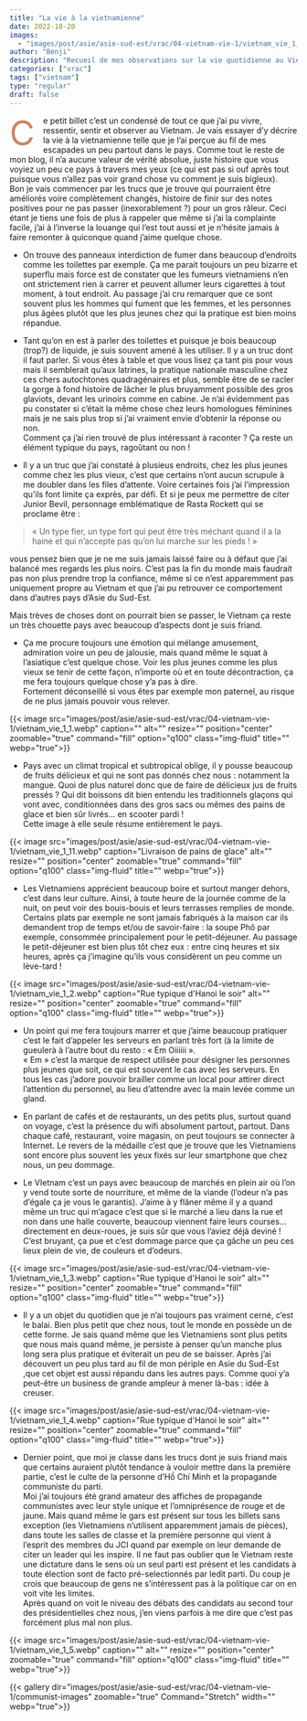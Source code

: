 ```yaml
---
title: "La vie à la vietnamienne"
date: 2022-10-20
images:
  - "images/post/asie/asie-sud-est/vrac/04-vietnam-vie-1/vietnam_vie_1_cover.webp"
author: "Benji"
description: "Recueil de mes observations sur la vie quotidienne au Vietnam, partie 1"
categories: ["vrac"]
tags: ["vietnam"]
type: "regular"
draft: false
---
```


<span style="color:#ce8460; font-size: 60px; display: inline-block; float: left; line-height: 0.5; margin: 15px 15px 15px 0">C</span>e petit billet c’est un condensé de tout ce que j’ai pu vivre, ressentir, sentir et observer au Vietnam. Je vais essayer d’y décrire la vie à la vietnamienne telle que je l’ai perçue au fil de mes escapades un peu partout dans le pays. Comme tout le reste de mon blog, il n’a aucune valeur de vérité absolue, juste histoire que vous voyiez un peu ce pays à travers mes yeux (ce qui est pas si ouf après tout puisque vous n’allez pas voir grand chose vu comment je suis bigleux).<br>
Bon je vais commencer par les trucs que je trouve qui pourraient être améliorés voire complètement changés, histoire de finir sur des notes positives pour ne pas passer (inexorablement ?) pour un gros râleur. Ceci étant je tiens une fois de plus à rappeler que même si j’ai la complainte facile, j’ai à l’inverse la louange qui l’est tout aussi et je n’hésite jamais à faire remonter à quiconque quand j’aime quelque chose.

- On trouve des panneaux interdiction de fumer dans beaucoup d’endroits comme les toilettes par exemple. Ça me parait toujours un peu bizarre et superflu mais force est de constater que les fumeurs vietnamiens n’en ont strictement rien à carrer et peuvent allumer leurs cigarettes à tout moment, à tout endroit. Au passage j’ai cru remarquer que ce sont souvent plus les hommes qui fument que les femmes, et les personnes plus âgées plutôt que les plus jeunes chez qui la pratique est bien moins répandue.

<!-- TODO no smoking pic -->

- Tant qu’on en est à parler des toilettes et puisque je bois beaucoup (trop?) de liquide, je suis souvent amené à les utiliser.  Il y a un truc dont il faut parler. Si vous êtes à table et que vous lisez ça tant pis pour vous mais il semblerait qu’aux latrines, la pratique nationale masculine chez ces chers autochtones quadragénaires et plus, semble être de se racler la gorge à fond histoire de lâcher le plus bruyamment possible des gros glaviots, devant les urinoirs comme en cabine. Je n’ai évidemment pas pu constater si c’était la même chose chez leurs homologues féminines mais je ne sais plus trop si j’ai vraiment envie d’obtenir la réponse ou non.<br>Comment ça j’ai rien trouvé de plus intéressant à raconter ? Ça reste un élément typique du pays, ragoûtant ou non !

- Il y a un truc que j’ai constaté à plusieus endroits, chez les plus jeunes comme chez les plus vieux, c’est que certains n’ont aucun scrupule à me doubler dans les files d’attente. Voire certaines fois j’ai l’impression qu’ils font limite ça exprès, par défi. Et si je peux me permettre de citer Junior Bevil, personnage emblématique de Rasta Rockett qui se proclame être :
> « Un type fier, un type fort qui peut être très méchant quand il a la haine et qui n’accepte pas qu’on lui marche sur les pieds ! »

vous pensez bien que je ne me suis jamais laissé faire ou à défaut que j’ai balancé mes regards les plus noirs. C’est pas la fin du monde mais faudrait pas non plus prendre trop la confiance, même si ce n’est apparemment pas uniquement propre au Vietnam et que j’ai pu retrouver ce comportement dans d’autres pays d’Asie du Sud-Est.

Mais trèves de choses dont on pourrait bien se passer, le Vietnam ça reste un très chouette pays avec beaucoup d’aspects dont je suis friand.

- Ça me procure toujours une émotion qui mélange amusement, admiration voire un peu de jalousie, mais quand même le squat à l’asiatique c’est quelque chose. Voir les plus jeunes comme les plus vieux se tenir de cette façon, n’importe où et en toute décontraction, ça me fera toujours quelque chose y’a pas à dire.<br>Fortement déconseillé si vous êtes par exemple mon paternel, au risque de ne plus jamais pouvoir vous relever.

{{< 
  image src="images/post/asie/asie-sud-est/vrac/04-vietnam-vie-1/vietnam_vie_1_1.webp"
  caption=""
  alt="" 
  resize=""
  position="center"
  zoomable="true"
  command="fill" option="q100" class="img-fluid" title=""
  webp="true">}}

- Pays avec un climat tropical et subtropical oblige, il y pousse beaucoup de fruits délicieux et qui ne sont pas donnés chez nous : notamment la mangue. Quoi de plus naturel donc que de faire de délicieux jus de fruits pressés ? Qui dit boissons dit bien entendu les traditionnels glaçons qui vont avec, conditionnées dans des gros sacs ou mêmes des pains de glace et bien sûr livrés... en scooter pardi !<br>Cette image à elle seule résume entièrement le pays.

{{< 
  image src="images/post/asie/asie-sud-est/vrac/04-vietnam-vie-1/vietnam_vie_1_11.webp"
  caption="Livraison de pains de glace"
  alt="" 
  resize=""
  position="center"
  zoomable="true"
  command="fill" option="q100" class="img-fluid" title=""
  webp="true">}}

<!-- TODO check si c vraiment de la glace -->

- Les Vietnamiens apprécient beaucoup boire et surtout manger dehors, c’est dans leur culture. Ainsi, à toute heure de la journée comme de la nuit, on peut voir des bouis-bouis et leurs terrasses remplies de monde. Certains plats par exemple ne sont jamais fabriqués à la maison car ils demandent trop de temps et/ou de savoir-faire : la soupe Phô par exemple, consommée principalement pour le petit-déjeuner. Au passage le petit-déjeuner est bien plus tôt chez eux : entre cinq heures et six heures, après ça j’imagine qu’ils vous considèrent un peu comme un lève-tard !

{{< 
  image src="images/post/asie/asie-sud-est/vrac/04-vietnam-vie-1/vietnam_vie_1_2.webp"
  caption="Rue typique d'Hanoi le soir"
  alt="" 
  resize=""
  position="center"
  zoomable="true"
  command="fill" option="q100" class="img-fluid" title=""
  webp="true">}}

- Un point qui me fera toujours marrer et que j’aime beaucoup pratiquer c’est le fait d’appeler les serveurs en parlant très fort (à la limite de gueulerà à l’autre bout du resto : « Em Oiiiiii ».<br>« Em » c’est la marque de respect utilisée pour désigner les personnes plus jeunes que soit, ce qui est souvent le cas avec les serveurs. En tous les cas j’adore pouvoir brailler comme un local pour attirer direct l’attention du personnel, au lieu d’attendre avec la main levée comme un gland.

- En parlant de cafés et de restaurants, un des petits plus, surtout quand on voyage, c’est la présence du wifi absolument partout, partout. Dans chaque café, restaurant, voire magasin, on peut toujours se connecter à Internet. Le revers de la médaille c’est que je trouve que les Vietnamiens sont encore plus souvent les yeux fixés sur leur smartphone que chez nous, un peu dommage.

- Le VIetnam c’est un pays avec beaucoup de marchés en plein air où l’on y vend toute sorte de nourriture, et même de la viande (l’odeur n’a pas d’égale ça je vous le garantis). J’aime à y flâner même il y a quand même un truc qui m’agace c’est que si le marché a lieu dans la rue et non dans une halle couverte, beaucoup viennent faire leurs courses… directement en deux-roues, je suis sûr que vous l’aviez déjà deviné ! C’est bruyant, ça pue et c’est dommage parce que ça gâche un peu ces lieux plein de vie, de couleurs et d’odeurs.

{{< 
  image src="images/post/asie/asie-sud-est/vrac/04-vietnam-vie-1/vietnam_vie_1_3.webp"
  caption="Rue typique d'Hanoi le soir"
  alt="" 
  resize=""
  position="center"
  zoomable="true"
  command="fill" option="q100" class="img-fluid" title=""
  webp="true">}}

- Il y a un objet du quotidien que je n’ai toujours pas vraiment cerné, c’est le balai. Bien plus petit que chez nous, tout le monde en possède un de cette forme. Je sais quand même que les Vietnamiens sont plus petits que nous mais quand même, je persiste à penser qu’un manche plus long sera plus pratique et éviterait un peu de se baisser. Après j’ai découvert un peu plus tard au fil de mon périple en Asie du Sud-Est ,que cet objet est aussi répandu dans les autres pays. Comme quoi y’a peut-être un business de grande ampleur à mener là-bas : idée à creuser.

{{< 
  image src="images/post/asie/asie-sud-est/vrac/04-vietnam-vie-1/vietnam_vie_1_4.webp"
  caption="Rue typique d'Hanoi le soir"
  alt="" 
  resize=""
  position="center"
  zoomable="true"
  command="fill" option="q100" class="img-fluid" title=""
  webp="true">}}

- Dernier point, que moi je classe dans les trucs dont je suis friand mais que certains auraient plutôt tendance à vouloir mettre dans la première partie, c’est le culte de la personne d’Hồ Chí Minh et la propagande communiste du parti.<br>Moi j’ai toujours été grand amateur des affiches de propagande communistes avec leur style unique et l’omniprésence de rouge et de jaune. Mais quand même le gars est présent sur tous les billets sans exception (les Vietnamiens n’utilisent apparemment jamais de pièces), dans toute les salles de classe et la première personne qui vient à l’esprit des membres du JCI quand par exemple on leur demande de citer un leader qui les inspire.
Il ne faut pas oublier que le Vietnam reste une dictature dans le sens où un seul parti est présent et les candidats à toute élection sont de facto pré-selectionnés par ledit parti. Du coup je crois que beaucoup de gens ne s’intéressent pas à la politique car on en voit vite les limites.<br>Après quand on voit le niveau des débats des candidats au second tour des présidentielles chez nous, j’en viens parfois à me dire que c’est pas forcément plus mal non plus.

{{< 
  image src="images/post/asie/asie-sud-est/vrac/04-vietnam-vie-1/vietnam_vie_1_5.webp"
  caption=""
  alt="" 
  resize=""
  position="center"
  zoomable="true"
  command="fill" option="q100" class="img-fluid" title=""
  webp="true">}}

{{< 
  gallery 
  dir="images/post/asie/asie-sud-est/vrac/04-vietnam-vie-1/communist-images" 
  zoomable="true" Command="Stretch" width="" webp="true">}}




